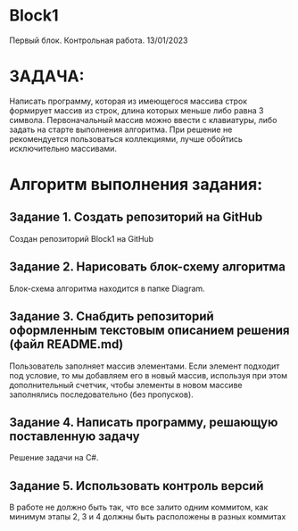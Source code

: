 # Block1
Первый блок. Контрольная работа. 13/01/2023

# ЗАДАЧА:
Написать программу, которая из имеющегося массива строк формирует массив из строк, длина которых меньше либо равна 3 символа. Первоначальный массив можно ввести с клавиатуры, либо задать на старте выполнения алгоритма. При решение не рекомендуется пользоваться коллекциями, лучше обойтись исключительно массивами.

# Алгоритм выполнения задания:

## Задание 1. Создать репозиторий на GitHub
Создан репозиторий Block1 на GitHub

## Задание 2. Нарисовать блок-схему алгоритма
Блок-схема алгоритма находится в папке Diagram.

## Задание 3. Снабдить репозиторий оформленным текстовым описанием решения (файл README.md)
Пользователь заполняет массив элементами.
Если элемент подходит под условие, то мы добавляем его в новый массив, используя при этом дополнительный счетчик, чтобы элементы в новом массиве заполнялись последовательно (без пропусков).

## Задание 4. Написать программу, решающую поставленную задачу
Решение задачи на C#.

## Задание 5. Использовать контроль версий
В работе не должно быть так, что все залито одним коммитом, как минимум этапы 2, 3 и 4 должны быть расположены в разных коммитах
